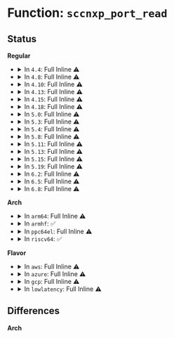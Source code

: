 # Function: <code>sccnxp_port_read</code>

## Status
<b>Regular</b>
<ul>
<li>
<details>
<summary>In <code>4.4</code>: Full Inline ⚠️</summary>

**Collision:** Unique Static

**Inline:** Full

**Transformation:** False

**Instances:**

```
In drivers/tty/serial/sccnxp.c (ffffffff8150e92c)
Location: drivers/tty/serial/sccnxp.c:225
Inline: True
Inline callers:
  - drivers/tty/serial/sccnxp.c:sccnxp_tx_empty
  - drivers/tty/serial/sccnxp.c:sccnxp_console_putchar
  - drivers/tty/serial/sccnxp.c:sccnxp_handle_events
  - drivers/tty/serial/sccnxp.c:sccnxp_handle_events
  - drivers/tty/serial/sccnxp.c:sccnxp_handle_events
  - drivers/tty/serial/sccnxp.c:sccnxp_handle_events
```
</details>
</li>
<li>
<details>
<summary>In <code>4.8</code>: Full Inline ⚠️</summary>

**Collision:** Unique Static

**Inline:** Full

**Transformation:** False

**Instances:**

```
In drivers/tty/serial/sccnxp.c (ffffffff81561405)
Location: drivers/tty/serial/sccnxp.c:225
Inline: True
Inline callers:
  - drivers/tty/serial/sccnxp.c:sccnxp_console_putchar
  - drivers/tty/serial/sccnxp.c:sccnxp_tx_empty
  - drivers/tty/serial/sccnxp.c:sccnxp_handle_events
  - drivers/tty/serial/sccnxp.c:sccnxp_handle_events
  - drivers/tty/serial/sccnxp.c:sccnxp_handle_events
  - drivers/tty/serial/sccnxp.c:sccnxp_handle_events
```
</details>
</li>
<li>
<details>
<summary>In <code>4.10</code>: Full Inline ⚠️</summary>

**Collision:** Unique Static

**Inline:** Full

**Transformation:** False

**Instances:**

```
In drivers/tty/serial/sccnxp.c (ffffffff8158db75)
Location: drivers/tty/serial/sccnxp.c:225
Inline: True
Inline callers:
  - drivers/tty/serial/sccnxp.c:sccnxp_console_putchar
  - drivers/tty/serial/sccnxp.c:sccnxp_tx_empty
  - drivers/tty/serial/sccnxp.c:sccnxp_handle_events
  - drivers/tty/serial/sccnxp.c:sccnxp_handle_events
  - drivers/tty/serial/sccnxp.c:sccnxp_handle_events
  - drivers/tty/serial/sccnxp.c:sccnxp_handle_events
```
</details>
</li>
<li>
<details>
<summary>In <code>4.13</code>: Full Inline ⚠️</summary>

**Collision:** Unique Static

**Inline:** Full

**Transformation:** False

**Instances:**

```
In drivers/tty/serial/sccnxp.c (ffffffff815a1be5)
Location: drivers/tty/serial/sccnxp.c:225
Inline: True
Inline callers:
  - drivers/tty/serial/sccnxp.c:sccnxp_console_putchar
  - drivers/tty/serial/sccnxp.c:sccnxp_tx_empty
  - drivers/tty/serial/sccnxp.c:sccnxp_handle_events
  - drivers/tty/serial/sccnxp.c:sccnxp_handle_events
  - drivers/tty/serial/sccnxp.c:sccnxp_handle_events
  - drivers/tty/serial/sccnxp.c:sccnxp_handle_events
```
</details>
</li>
<li>
<details>
<summary>In <code>4.15</code>: Full Inline ⚠️</summary>

**Collision:** Unique Static

**Inline:** Full

**Transformation:** False

**Instances:**

```
In drivers/tty/serial/sccnxp.c (ffffffff81607345)
Location: drivers/tty/serial/sccnxp.c:221
Inline: True
Inline callers:
  - drivers/tty/serial/sccnxp.c:sccnxp_console_putchar
  - drivers/tty/serial/sccnxp.c:sccnxp_tx_empty
  - drivers/tty/serial/sccnxp.c:sccnxp_handle_events
  - drivers/tty/serial/sccnxp.c:sccnxp_handle_events
  - drivers/tty/serial/sccnxp.c:sccnxp_handle_events
  - drivers/tty/serial/sccnxp.c:sccnxp_handle_events
```
</details>
</li>
<li>
<details>
<summary>In <code>4.18</code>: Full Inline ⚠️</summary>

**Collision:** Unique Static

**Inline:** Full

**Transformation:** False

**Instances:**

```
In drivers/tty/serial/sccnxp.c (ffffffff81640a05)
Location: drivers/tty/serial/sccnxp.c:221
Inline: True
Inline callers:
  - drivers/tty/serial/sccnxp.c:sccnxp_console_putchar
  - drivers/tty/serial/sccnxp.c:sccnxp_tx_empty
  - drivers/tty/serial/sccnxp.c:sccnxp_handle_events
  - drivers/tty/serial/sccnxp.c:sccnxp_handle_events
  - drivers/tty/serial/sccnxp.c:sccnxp_handle_events
  - drivers/tty/serial/sccnxp.c:sccnxp_handle_events
```
</details>
</li>
<li>
<details>
<summary>In <code>5.0</code>: Full Inline ⚠️</summary>

**Collision:** Unique Static

**Inline:** Full

**Transformation:** False

**Instances:**

```
In drivers/tty/serial/sccnxp.c (ffffffff8165e8e0)
Location: drivers/tty/serial/sccnxp.c:248
Inline: True
Inline callers:
  - drivers/tty/serial/sccnxp.c:sccnxp_console_putchar
  - drivers/tty/serial/sccnxp.c:sccnxp_set_termios
  - drivers/tty/serial/sccnxp.c:sccnxp_tx_empty
  - drivers/tty/serial/sccnxp.c:sccnxp_handle_events
  - drivers/tty/serial/sccnxp.c:sccnxp_handle_events
  - drivers/tty/serial/sccnxp.c:sccnxp_handle_events
  - drivers/tty/serial/sccnxp.c:sccnxp_handle_events
```
</details>
</li>
<li>
<details>
<summary>In <code>5.3</code>: Full Inline ⚠️</summary>

**Collision:** Unique Static

**Inline:** Full

**Transformation:** False

**Instances:**

```
In drivers/tty/serial/sccnxp.c (ffffffff81693ed0)
Location: drivers/tty/serial/sccnxp.c:248
Inline: True
Inline callers:
  - drivers/tty/serial/sccnxp.c:sccnxp_console_putchar
  - drivers/tty/serial/sccnxp.c:sccnxp_set_termios
  - drivers/tty/serial/sccnxp.c:sccnxp_tx_empty
  - drivers/tty/serial/sccnxp.c:sccnxp_handle_events
  - drivers/tty/serial/sccnxp.c:sccnxp_handle_events
  - drivers/tty/serial/sccnxp.c:sccnxp_handle_events
  - drivers/tty/serial/sccnxp.c:sccnxp_handle_events
```
</details>
</li>
<li>
<details>
<summary>In <code>5.4</code>: Full Inline ⚠️</summary>

**Collision:** Unique Static

**Inline:** Full

**Transformation:** False

**Instances:**

```
In drivers/tty/serial/sccnxp.c (ffffffff816b6a70)
Location: drivers/tty/serial/sccnxp.c:248
Inline: True
Inline callers:
  - drivers/tty/serial/sccnxp.c:sccnxp_console_putchar
  - drivers/tty/serial/sccnxp.c:sccnxp_set_termios
  - drivers/tty/serial/sccnxp.c:sccnxp_tx_empty
  - drivers/tty/serial/sccnxp.c:sccnxp_handle_events
  - drivers/tty/serial/sccnxp.c:sccnxp_handle_events
  - drivers/tty/serial/sccnxp.c:sccnxp_handle_events
  - drivers/tty/serial/sccnxp.c:sccnxp_handle_events
```
</details>
</li>
<li>
<details>
<summary>In <code>5.8</code>: Full Inline ⚠️</summary>

**Collision:** Unique Static

**Inline:** Full

**Transformation:** False

**Instances:**

```
In drivers/tty/serial/sccnxp.c (ffffffff8176a556)
Location: drivers/tty/serial/sccnxp.c:244
Inline: True
Inline callers:
  - drivers/tty/serial/sccnxp.c:sccnxp_console_putchar
  - drivers/tty/serial/sccnxp.c:sccnxp_tx_empty
  - drivers/tty/serial/sccnxp.c:sccnxp_handle_tx
  - drivers/tty/serial/sccnxp.c:sccnxp_handle_tx
  - drivers/tty/serial/sccnxp.c:sccnxp_handle_rx
  - drivers/tty/serial/sccnxp.c:sccnxp_handle_rx
  - drivers/tty/serial/sccnxp.c:sccnxp_set_baud
```
</details>
</li>
<li>
<details>
<summary>In <code>5.11</code>: Full Inline ⚠️</summary>

**Collision:** Unique Static

**Inline:** Full

**Transformation:** False

**Instances:**

```
In drivers/tty/serial/sccnxp.c (ffffffff817851a6)
Location: drivers/tty/serial/sccnxp.c:244
Inline: True
Inline callers:
  - drivers/tty/serial/sccnxp.c:sccnxp_console_putchar
  - drivers/tty/serial/sccnxp.c:sccnxp_tx_empty
  - drivers/tty/serial/sccnxp.c:sccnxp_handle_tx
  - drivers/tty/serial/sccnxp.c:sccnxp_handle_tx
  - drivers/tty/serial/sccnxp.c:sccnxp_handle_rx
  - drivers/tty/serial/sccnxp.c:sccnxp_handle_rx
  - drivers/tty/serial/sccnxp.c:sccnxp_set_baud
```
</details>
</li>
<li>
<details>
<summary>In <code>5.13</code>: Full Inline ⚠️</summary>

**Collision:** Unique Static

**Inline:** Full

**Transformation:** False

**Instances:**

```
In drivers/tty/serial/sccnxp.c (ffffffff81768ac6)
Location: drivers/tty/serial/sccnxp.c:244
Inline: True
Inline callers:
  - drivers/tty/serial/sccnxp.c:sccnxp_console_putchar
  - drivers/tty/serial/sccnxp.c:sccnxp_tx_empty
  - drivers/tty/serial/sccnxp.c:sccnxp_handle_tx
  - drivers/tty/serial/sccnxp.c:sccnxp_handle_tx
  - drivers/tty/serial/sccnxp.c:sccnxp_handle_rx
  - drivers/tty/serial/sccnxp.c:sccnxp_handle_rx
  - drivers/tty/serial/sccnxp.c:sccnxp_set_baud
```
</details>
</li>
<li>
<details>
<summary>In <code>5.15</code>: Full Inline ⚠️</summary>

**Collision:** Unique Static

**Inline:** Full

**Transformation:** False

**Instances:**

```
In drivers/tty/serial/sccnxp.c (ffffffff817eeefa)
Location: drivers/tty/serial/sccnxp.c:244
Inline: True
Inline callers:
  - drivers/tty/serial/sccnxp.c:sccnxp_console_putchar
  - drivers/tty/serial/sccnxp.c:sccnxp_tx_empty
  - drivers/tty/serial/sccnxp.c:sccnxp_handle_tx
  - drivers/tty/serial/sccnxp.c:sccnxp_handle_tx
  - drivers/tty/serial/sccnxp.c:sccnxp_handle_rx
  - drivers/tty/serial/sccnxp.c:sccnxp_handle_rx
  - drivers/tty/serial/sccnxp.c:sccnxp_set_baud
```
</details>
</li>
<li>
<details>
<summary>In <code>5.19</code>: Full Inline ⚠️</summary>

**Collision:** Unique Static

**Inline:** Full

**Transformation:** False

**Instances:**

```
In drivers/tty/serial/sccnxp.c (ffffffff8192f01a)
Location: drivers/tty/serial/sccnxp.c:244
Inline: True
Inline callers:
  - drivers/tty/serial/sccnxp.c:sccnxp_console_putchar
  - drivers/tty/serial/sccnxp.c:sccnxp_tx_empty
  - drivers/tty/serial/sccnxp.c:sccnxp_handle_tx
  - drivers/tty/serial/sccnxp.c:sccnxp_handle_tx
  - drivers/tty/serial/sccnxp.c:sccnxp_handle_rx
  - drivers/tty/serial/sccnxp.c:sccnxp_handle_rx
  - drivers/tty/serial/sccnxp.c:sccnxp_set_baud
```
</details>
</li>
<li>
<details>
<summary>In <code>6.2</code>: Full Inline ⚠️</summary>

**Collision:** Unique Static

**Inline:** Full

**Transformation:** False

**Instances:**

```
In drivers/tty/serial/sccnxp.c (ffffffff81a8d37a)
Location: drivers/tty/serial/sccnxp.c:244
Inline: True
Inline callers:
  - drivers/tty/serial/sccnxp.c:sccnxp_console_putchar
  - drivers/tty/serial/sccnxp.c:sccnxp_tx_empty
  - drivers/tty/serial/sccnxp.c:sccnxp_handle_tx
  - drivers/tty/serial/sccnxp.c:sccnxp_handle_tx
  - drivers/tty/serial/sccnxp.c:sccnxp_handle_rx
  - drivers/tty/serial/sccnxp.c:sccnxp_handle_rx
  - drivers/tty/serial/sccnxp.c:sccnxp_set_baud
```
</details>
</li>
<li>
<details>
<summary>In <code>6.5</code>: Full Inline ⚠️</summary>

**Collision:** Unique Static

**Inline:** Full

**Transformation:** False

**Instances:**

```
In drivers/tty/serial/sccnxp.c (ffffffff81ad8afa)
Location: drivers/tty/serial/sccnxp.c:244
Inline: True
Inline callers:
  - drivers/tty/serial/sccnxp.c:sccnxp_console_putchar
  - drivers/tty/serial/sccnxp.c:sccnxp_tx_empty
  - drivers/tty/serial/sccnxp.c:sccnxp_handle_tx
  - drivers/tty/serial/sccnxp.c:sccnxp_handle_tx
  - drivers/tty/serial/sccnxp.c:sccnxp_handle_rx
  - drivers/tty/serial/sccnxp.c:sccnxp_handle_rx
  - drivers/tty/serial/sccnxp.c:sccnxp_set_baud
```
</details>
</li>
<li>
<details>
<summary>In <code>6.8</code>: Full Inline ⚠️</summary>

**Collision:** Unique Static

**Inline:** Full

**Transformation:** False

**Instances:**

```
In drivers/tty/serial/sccnxp.c (ffffffff81b2bdea)
Location: drivers/tty/serial/sccnxp.c:244
Inline: True
Inline callers:
  - drivers/tty/serial/sccnxp.c:sccnxp_console_putchar
  - drivers/tty/serial/sccnxp.c:sccnxp_tx_empty
  - drivers/tty/serial/sccnxp.c:sccnxp_handle_tx
  - drivers/tty/serial/sccnxp.c:sccnxp_handle_tx
  - drivers/tty/serial/sccnxp.c:sccnxp_handle_rx
  - drivers/tty/serial/sccnxp.c:sccnxp_handle_rx
  - drivers/tty/serial/sccnxp.c:sccnxp_set_baud
```
</details>
</li>
</ul>
<b>Arch</b>
<ul>
<li>
<details>
<summary>In <code>arm64</code>: Full Inline ⚠️</summary>

**Collision:** Unique Static

**Inline:** Full

**Transformation:** False

**Instances:**

```
In drivers/tty/serial/sccnxp.c (ffff80001089f984)
Location: drivers/tty/serial/sccnxp.c:248
Inline: True
Inline callers:
  - drivers/tty/serial/sccnxp.c:sccnxp_console_putchar
  - drivers/tty/serial/sccnxp.c:sccnxp_set_termios
  - drivers/tty/serial/sccnxp.c:sccnxp_tx_empty
  - drivers/tty/serial/sccnxp.c:sccnxp_handle_events
  - drivers/tty/serial/sccnxp.c:sccnxp_handle_events
  - drivers/tty/serial/sccnxp.c:sccnxp_handle_events
  - drivers/tty/serial/sccnxp.c:sccnxp_handle_events
```
</details>
</li>
<li>
<details>
<summary>In <code>armhf</code>: ✅</summary>

```c
u8 sccnxp_port_read(struct uart_port *port, u8 reg);
```

**Collision:** Unique Static

**Inline:** No

**Transformation:** False

**Instances:**

```
In drivers/tty/serial/sccnxp.c (c099a274)
Location: drivers/tty/serial/sccnxp.c:248
Inline: False
Direct callers:
  - drivers/tty/serial/sccnxp.c:sccnxp_console_putchar
  - drivers/tty/serial/sccnxp.c:sccnxp_set_termios
  - drivers/tty/serial/sccnxp.c:sccnxp_tx_empty
  - drivers/tty/serial/sccnxp.c:sccnxp_handle_events
  - drivers/tty/serial/sccnxp.c:sccnxp_handle_events
  - drivers/tty/serial/sccnxp.c:sccnxp_handle_events
  - drivers/tty/serial/sccnxp.c:sccnxp_handle_events
```
**Symbols:**

```
c099a274-c099a2ec: sccnxp_port_read (STB_LOCAL)
```
</details>
</li>
<li>
<details>
<summary>In <code>ppc64el</code>: Full Inline ⚠️</summary>

**Collision:** Unique Static

**Inline:** Full

**Transformation:** False

**Instances:**

```
In drivers/tty/serial/sccnxp.c (c00000000093c82c)
Location: drivers/tty/serial/sccnxp.c:248
Inline: True
Inline callers:
  - drivers/tty/serial/sccnxp.c:sccnxp_console_putchar
  - drivers/tty/serial/sccnxp.c:sccnxp_set_termios
  - drivers/tty/serial/sccnxp.c:sccnxp_tx_empty
  - drivers/tty/serial/sccnxp.c:sccnxp_handle_events
  - drivers/tty/serial/sccnxp.c:sccnxp_handle_events
  - drivers/tty/serial/sccnxp.c:sccnxp_handle_events
  - drivers/tty/serial/sccnxp.c:sccnxp_handle_events
```
</details>
</li>
<li>
<details>
<summary>In <code>riscv64</code>: ✅</summary>

```c
u8 sccnxp_port_read(struct uart_port *port, u8 reg);
```

**Collision:** Unique Static

**Inline:** No

**Transformation:** False

**Instances:**

```
In drivers/tty/serial/sccnxp.c (ffffffe00055bf2a)
Location: drivers/tty/serial/sccnxp.c:248
Inline: False
Direct callers:
  - drivers/tty/serial/sccnxp.c:sccnxp_console_putchar
  - drivers/tty/serial/sccnxp.c:sccnxp_set_termios
  - drivers/tty/serial/sccnxp.c:sccnxp_tx_empty
  - drivers/tty/serial/sccnxp.c:sccnxp_handle_events
  - drivers/tty/serial/sccnxp.c:sccnxp_handle_events
  - drivers/tty/serial/sccnxp.c:sccnxp_handle_events
  - drivers/tty/serial/sccnxp.c:sccnxp_handle_events
  - drivers/tty/serial/sccnxp.c:sccnxp_handle_events
```
**Symbols:**

```
ffffffe00055bf2a-ffffffe00055bf90: sccnxp_port_read (STB_LOCAL)
```
</details>
</li>
</ul>
<b>Flavor</b>
<ul>
<li>
<details>
<summary>In <code>aws</code>: Full Inline ⚠️</summary>

**Collision:** Unique Static

**Inline:** Full

**Transformation:** False

**Instances:**

```
In drivers/tty/serial/sccnxp.c (ffffffff8167c4d0)
Location: drivers/tty/serial/sccnxp.c:248
Inline: True
Inline callers:
  - drivers/tty/serial/sccnxp.c:sccnxp_console_putchar
  - drivers/tty/serial/sccnxp.c:sccnxp_set_termios
  - drivers/tty/serial/sccnxp.c:sccnxp_tx_empty
  - drivers/tty/serial/sccnxp.c:sccnxp_handle_events
  - drivers/tty/serial/sccnxp.c:sccnxp_handle_events
  - drivers/tty/serial/sccnxp.c:sccnxp_handle_events
  - drivers/tty/serial/sccnxp.c:sccnxp_handle_events
```
</details>
</li>
<li>
<details>
<summary>In <code>azure</code>: Full Inline ⚠️</summary>

**Collision:** Unique Static

**Inline:** Full

**Transformation:** False

**Instances:**

```
In drivers/tty/serial/sccnxp.c (ffffffff8165b5c0)
Location: drivers/tty/serial/sccnxp.c:248
Inline: True
Inline callers:
  - drivers/tty/serial/sccnxp.c:sccnxp_console_putchar
  - drivers/tty/serial/sccnxp.c:sccnxp_set_termios
  - drivers/tty/serial/sccnxp.c:sccnxp_tx_empty
  - drivers/tty/serial/sccnxp.c:sccnxp_handle_events
  - drivers/tty/serial/sccnxp.c:sccnxp_handle_events
  - drivers/tty/serial/sccnxp.c:sccnxp_handle_events
  - drivers/tty/serial/sccnxp.c:sccnxp_handle_events
```
</details>
</li>
<li>
<details>
<summary>In <code>gcp</code>: Full Inline ⚠️</summary>

**Collision:** Unique Static

**Inline:** Full

**Transformation:** False

**Instances:**

```
In drivers/tty/serial/sccnxp.c (ffffffff816aa8b0)
Location: drivers/tty/serial/sccnxp.c:248
Inline: True
Inline callers:
  - drivers/tty/serial/sccnxp.c:sccnxp_console_putchar
  - drivers/tty/serial/sccnxp.c:sccnxp_set_termios
  - drivers/tty/serial/sccnxp.c:sccnxp_tx_empty
  - drivers/tty/serial/sccnxp.c:sccnxp_handle_events
  - drivers/tty/serial/sccnxp.c:sccnxp_handle_events
  - drivers/tty/serial/sccnxp.c:sccnxp_handle_events
  - drivers/tty/serial/sccnxp.c:sccnxp_handle_events
```
</details>
</li>
<li>
<details>
<summary>In <code>lowlatency</code>: Full Inline ⚠️</summary>

**Collision:** Unique Static

**Inline:** Full

**Transformation:** False

**Instances:**

```
In drivers/tty/serial/sccnxp.c (ffffffff816c4d10)
Location: drivers/tty/serial/sccnxp.c:248
Inline: True
Inline callers:
  - drivers/tty/serial/sccnxp.c:sccnxp_console_putchar
  - drivers/tty/serial/sccnxp.c:sccnxp_set_termios
  - drivers/tty/serial/sccnxp.c:sccnxp_tx_empty
  - drivers/tty/serial/sccnxp.c:sccnxp_handle_events
  - drivers/tty/serial/sccnxp.c:sccnxp_handle_events
  - drivers/tty/serial/sccnxp.c:sccnxp_handle_events
  - drivers/tty/serial/sccnxp.c:sccnxp_handle_events
```
</details>
</li>
</ul>

## Differences
<b>Arch</b>
<ul>
</ul>
